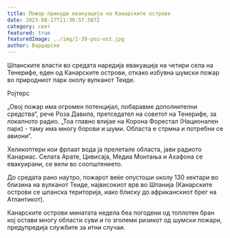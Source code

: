 ```yaml
---
title: Пожар принуди евакуација на Канарските острови
date: 2023-08-17T11:30:57.507Z
category: свет
featured: true
featuredImage: ../img/1-30-poz-ost.jpg
author: Вардарски
---
```

Шпанските власти во средата наредија евакуација на четири села на Тенерифе, еден од Канарските острови, откако избувна шумски пожар во природниот парк околу вулканот Теиде.

Ројтерс

„Овој пожар има огромен потенцијал, побаравме дополнителни средства“, рече Роза Давила, претседател на советот на Тенерифе, за локалното радио. „Тоа главно влијае на Корона Форестал (Национален парк) - таму има многу борови и шуми. Областа е стрмна и потребни се авиони“.

Хеликоптери кои фрлаат вода ја прелетале областа, јави радиото Канариас. Селата Арате, Цивисаја, Медиа Монтања и Ахафона се евакуирани, се вели во соопштението.

До средата рано наутро, пожарот веќе опустоши околу 130 хектари во близина на вулканот Теиде, највисокиот врв во Шпанија (Канарските острови се шпанска територија, иако блиску до африканскиот брег на Атлантикот).

Канарските острови минатата недела беа погодени од топлотен бран кој остави многу области суви и го зголеми ризикот од шумски пожари, предупредија службите за итни случаи.